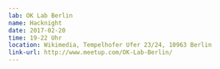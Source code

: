 ```yaml
---
lab: OK Lab Berlin
name: Hacknight
date: 2017-02-20
time: 19-22 Uhr
location: Wikimedia, Tempelhofer Ufer 23/24, 10963 Berlin
link-url: http://www.meetup.com/OK-Lab-Berlin/
---
```

